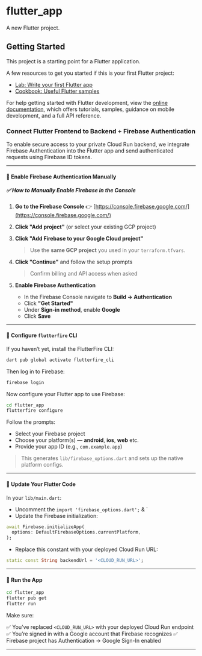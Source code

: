 # flutter_app

A new Flutter project.

## Getting Started

This project is a starting point for a Flutter application.

A few resources to get you started if this is your first Flutter project:

- [Lab: Write your first Flutter app](https://docs.flutter.dev/get-started/codelab)
- [Cookbook: Useful Flutter samples](https://docs.flutter.dev/cookbook)

For help getting started with Flutter development, view the
[online documentation](https://docs.flutter.dev/), which offers tutorials,
samples, guidance on mobile development, and a full API reference.

### Connect Flutter Frontend to Backend + Firebase Authentication

To enable secure access to your private Cloud Run backend, we integrate Firebase Authentication into the Flutter app and send authenticated requests using Firebase ID tokens.

---

#### 🔐 Enable Firebase Authentication Manually

##### ✅ How to Manually Enable Firebase in the Console

1. **Go to the Firebase Console**
   👉 [https://console.firebase.google.com/](https://console.firebase.google.com/)

2. **Click "Add project"** (or select your existing GCP project)

3. **Click "Add Firebase to your Google Cloud project"**  
   > Use the **same GCP project** you used in your `terraform.tfvars`.

4. **Click "Continue"** and follow the setup prompts  
   > Confirm billing and API access when asked

5. **Enable Firebase Authentication**

   * In the Firebase Console navigate to **Build → Authentication**
   * Click **"Get Started"**
   * Under **Sign-in method**, enable **Google**
   * Click **Save**

---

#### 🧰 Configure `flutterfire` CLI

If you haven’t yet, install the FlutterFire CLI:

```bash
dart pub global activate flutterfire_cli
```

Then log in to Firebase:

```bash
firebase login
```

Now configure your Flutter app to use Firebase:

```bash
cd flutter_app
flutterfire configure
```

Follow the prompts:

* Select your Firebase project
* Choose your platform(s) — **android**, **ios**, **web** etc.
* Provide your app ID (e.g., `com.example.app`)

> This generates `lib/firebase_options.dart` and sets up the native platform configs.

---

#### 🔧 Update Your Flutter Code

In your `lib/main.dart`:

* Uncomment the `import 'firebase_options.dart';` & `
* Update the Firebase initialization:

```dart
await Firebase.initializeApp(
  options: DefaultFirebaseOptions.currentPlatform,
);
```

* Replace this constant with your deployed Cloud Run URL:

```dart
static const String backendUrl = '<CLOUD_RUN_URL>';
```

---

#### 🚀 Run the App

```bash
cd flutter_app
flutter pub get
flutter run
```

Make sure:

✅ You’ve replaced `<CLOUD_RUN_URL>` with your deployed Cloud Run endpoint
✅ You’re signed in with a Google account that Firebase recognizes
✅ Firebase project has Authentication → Google Sign-In enabled

---